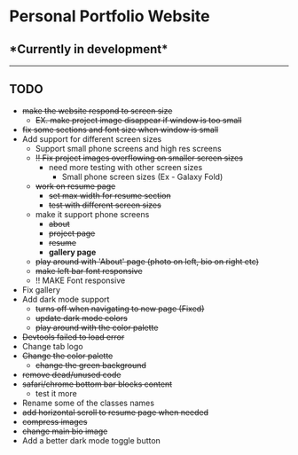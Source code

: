 # Personal Portfolio Website

## \*Currently in development\*

---

## TODO

* ~~make the website respond to screen size~~
  * ~~EX. make project image disappear if window is too small~~
* ~~fix some sections and font size when window is small~~
* Add support for different screen sizes
  * Support small phone screens and high res screens
  * ~~!! Fix project images overflowing on smaller screen sizes~~
    * need more testing with other screen sizes
      * Small phone screen sizes (Ex - Galaxy Fold)
  * ~~work on resume page~~
    * ~~set max width for resume section~~
    * ~~test with different screen sizes~~
  * make it support phone screens
    * ~~about~~
    * ~~project page~~
    * ~~resume~~
    * **gallery page**
  * ~~play around with 'About' page (photo on left, bio on right etc)~~
  * ~~make left bar font responsive~~
  * !! MAKE Font responsive
* Fix gallery
* Add dark mode support
  * ~~turns off when navigating to new page (Fixed)~~
  * ~~update dark mode colors~~
  * ~~play around with the color palette~~
* ~~Devtools failed to load error~~
* Change tab logo
* ~~Change the color palette~~
  * ~~change the green background~~
* ~~remove dead/unused code~~
* ~~safari/chrome bottom bar blocks content~~
  * test it more
* Rename some of the classes names
* ~~add horizontal scroll to resume page when needed~~
* ~~compress images~~
* ~~change main bio image~~
* Add a better dark mode toggle button
